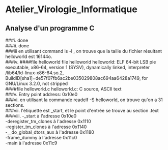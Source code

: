 # Atelier_Virologie_Informatique
## Analyse d'un programme C
###i.
done  
###ii.
 done  
###iii
en utilisant command ls -l , on trouve que la taille du fichier résultant helloworld est 16144o.  
###iv.
####file helloworld 
file helloworld
helloworld: ELF 64-bit LSB pie executable, x86-64, version 1 (SYSV), dynamically linked, interpreter /lib64/ld-linux-x86-64.so.2, BuildID[sha1]=de57f07fb6ac2be035029808ac694aa6428a1749, for GNU/Linux 3.2.0, not stripped  
####file helloworld.c
helloworld.c: C source, ASCII text  
###v.
Entry point address:               0x10e0  
###vi.
en utilisant la commande readelf -S helloworld, on trouve qu'on a 31 sections.  
###vii.
l'étiquette est _start, et le point d'entrée se trouve au section .text  
###viii.
-_start à l'adresse 0x10e0  
-deregister_tm_clones à l'adresse 0x1110  
-register_tm_clones à l'adresse 0x1140  
-__do_global_dtors_aux à l'adresse 0x1180  
-frame_dummy à l'adresse 0x11c0  
-main à l'adresse 0x11c9  

